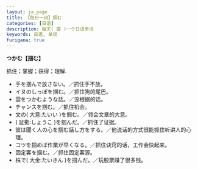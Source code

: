 ```yaml
---
layout: ja_page
title: 【每日一词】掴む
categories: [日语]
description: 每天( 雾 )一个日语单词
keywords: 日语, 单词
furigana: true
---
```


**つかむ【掴む】**

抓住；掌握；获得；理解.

*   手を掴んで放さない。／抓住手不放。
*   イヌのしっぽを掴む。／抓住狗的尾巴。
*   雲をつかむような話。／没根据的话。
*   チャンスを掴む。／抓住机会。
*   文の( 大意:たいい )を掴む。／领会文章的大意。
*   ( 証拠:しょうこ )を掴んだ。／抓住了证据。
*   彼は聞く人の心を掴む話し方をする。／他说话的方式很能抓住听讲人的心理。
*   コツを掴めば作業が早くなる。／抓住诀窍的话，工作会快起来。
*   固定客を掴む。／抓住固定客源。
*   株で( 大金:たいきん )を掴んだ。／玩股票赚了很多钱。
